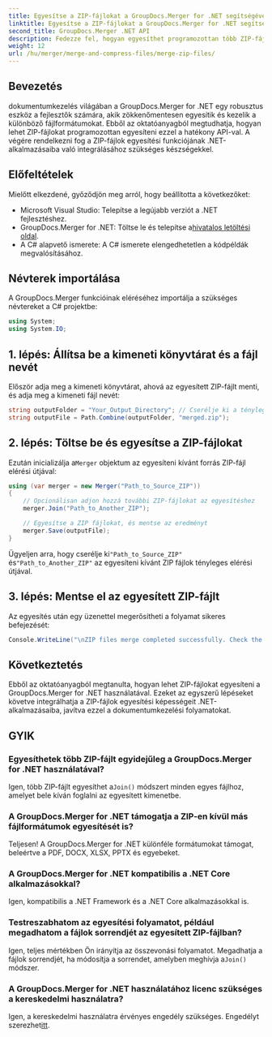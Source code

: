 ```yaml
---
title: Egyesítse a ZIP-fájlokat a GroupDocs.Merger for .NET segítségével
linktitle: Egyesítse a ZIP-fájlokat a GroupDocs.Merger for .NET segítségével
second_title: GroupDocs.Merger .NET API
description: Fedezze fel, hogyan egyesíthet programozottan több ZIP-fájlt a GroupDocs.Merger for .NET használatával. Ez a lépésenkénti oktatóanyag lefedi az előfeltételeket.
weight: 12
url: /hu/merger/merge-and-compress-files/merge-zip-files/
---
```

## Bevezetés

dokumentumkezelés világában a GroupDocs.Merger for .NET egy robusztus eszköz a fejlesztők számára, akik zökkenőmentesen egyesítik és kezelik a különböző fájlformátumokat. Ebből az oktatóanyagból megtudhatja, hogyan lehet ZIP-fájlokat programozottan egyesíteni ezzel a hatékony API-val. A végére rendelkezni fog a ZIP-fájlok egyesítési funkciójának .NET-alkalmazásaiba való integrálásához szükséges készségekkel.

## Előfeltételek

Mielőtt elkezdené, győződjön meg arról, hogy beállította a következőket:

- Microsoft Visual Studio: Telepítse a legújabb verziót a .NET fejlesztéshez.
-  GroupDocs.Merger for .NET: Töltse le és telepítse a[hivatalos letöltési oldal](https://releases.groupdocs.com/merger/net/).
- A C# alapvető ismerete: A C# ismerete elengedhetetlen a kódpéldák megvalósításához.

## Névterek importálása

A GroupDocs.Merger funkcióinak eléréséhez importálja a szükséges névtereket a C# projektbe:

```csharp
using System;
using System.IO;
```

## 1. lépés: Állítsa be a kimeneti könyvtárat és a fájl nevét

Először adja meg a kimeneti könyvtárat, ahová az egyesített ZIP-fájlt menti, és adja meg a kimeneti fájl nevét:

```csharp
string outputFolder = "Your_Output_Directory"; // Cserélje ki a tényleges útvonalat
string outputFile = Path.Combine(outputFolder, "merged.zip");
```

## 2. lépés: Töltse be és egyesítse a ZIP-fájlokat

 Ezután inicializálja a`Merger` objektum az egyesíteni kívánt forrás ZIP-fájl elérési útjával:

```csharp
using (var merger = new Merger("Path_to_Source_ZIP"))
{
    // Opcionálisan adjon hozzá további ZIP-fájlokat az egyesítéshez
    merger.Join("Path_to_Another_ZIP");

    // Egyesítse a ZIP fájlokat, és mentse az eredményt
    merger.Save(outputFile);
}
```

 Ügyeljen arra, hogy cserélje ki`"Path_to_Source_ZIP"` és`"Path_to_Another_ZIP"` az egyesíteni kívánt ZIP fájlok tényleges elérési útjával.

## 3. lépés: Mentse el az egyesített ZIP-fájlt

Az egyesítés után egy üzenettel megerősítheti a folyamat sikeres befejezését:

```csharp
Console.WriteLine("\nZIP files merge completed successfully. Check the output in {0}", outputFolder);
```

## Következtetés

Ebből az oktatóanyagból megtanulta, hogyan lehet ZIP-fájlokat egyesíteni a GroupDocs.Merger for .NET használatával. Ezeket az egyszerű lépéseket követve integrálhatja a ZIP-fájlok egyesítési képességeit .NET-alkalmazásaiba, javítva ezzel a dokumentumkezelési folyamatokat.

## GYIK

### Egyesíthetek több ZIP-fájlt egyidejűleg a GroupDocs.Merger for .NET használatával?

 Igen, több ZIP-fájlt egyesíthet a`Join()` módszert minden egyes fájlhoz, amelyet bele kíván foglalni az egyesített kimenetbe.

### A GroupDocs.Merger for .NET támogatja a ZIP-en kívül más fájlformátumok egyesítését is?

Teljesen! A GroupDocs.Merger for .NET különféle formátumokat támogat, beleértve a PDF, DOCX, XLSX, PPTX és egyebeket.

### A GroupDocs.Merger for .NET kompatibilis a .NET Core alkalmazásokkal?

Igen, kompatibilis a .NET Framework és a .NET Core alkalmazásokkal is.

### Testreszabhatom az egyesítési folyamatot, például megadhatom a fájlok sorrendjét az egyesített ZIP-fájlban?

 Igen, teljes mértékben Ön irányítja az összevonási folyamatot. Megadhatja a fájlok sorrendjét, ha módosítja a sorrendet, amelyben meghívja a`Join()` módszer.

### A GroupDocs.Merger for .NET használatához licenc szükséges a kereskedelmi használatra?

 Igen, a kereskedelmi használatra érvényes engedély szükséges. Engedélyt szerezhet[itt](https://purchase.groupdocs.com/buy).
